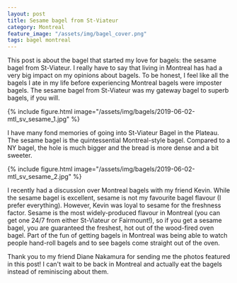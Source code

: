 ```yaml
---
layout: post
title: Sesame bagel from St-Viateur
category: Montreal
feature_image: "/assets/img/bagel_cover.png"
tags: bagel montreal
---
```


This post is about the bagel that started my love for bagels: the sesame bagel from St-Viateur. I really have to say that living in Montreal has had a very big impact on my opinions about bagels. To be honest, I feel like all the bagels I ate in my life before experiencing Montreal bagels were imposter bagels. The sesame bagel from St-Viateur was my gateway bagel to superb bagels, if you will.

{% include figure.html image="/assets/img/bagels/2019-06-02-mtl_sv_sesame_1.jpg" %}

I have many fond memories of going into St-Viateur Bagel in the Plateau. The sesame bagel is the quintessential Montreal-style bagel. Compared to a NY bagel, the hole is much bigger and the bread is more dense and a bit sweeter. 

{% include figure.html image="/assets/img/bagels/2019-06-02-mtl_sv_sesame_2.jpg" %}

I recently had a discussion over Montreal bagels with my friend Kevin. While the sesame bagel is excellent, sesame is not my favourite bagel flavour (I prefer everything). However, Kevin was loyal to sesame for the freshness factor. Sesame is the most widely-produced flavour in Montreal (you can get one 24/7 from either St-Viateur or Fairmount!), so if you get a sesame bagel, you are guaranteed the freshest, hot out of the wood-fired oven bagel. Part of the fun of getting bagels in Montreal was being able to watch people hand-roll bagels and to see bagels come straight out of the oven.

Thank you to my friend Diane Nakamura for sending me the photos featured in this post! I can't wait to be back in Montreal and actually eat the bagels instead of reminiscing about them.

